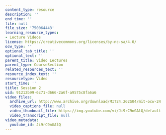 ```yaml
---
content_type: resource
description: ''
end_time: ''
file: null
file_size: '750064443'
learning_resource_types:
- Lecture Videos
license: https://creativecommons.org/licenses/by-nc-sa/4.0/
ocw_type: ''
optional_tab_title: ''
optional_text: ''
parent_title: Video Lectures
parent_type: CourseSection
related_resources_text: ''
resource_index_text: ''
resourcetype: Video
start_time: ''
title: Session 2
uid: 91212b99-6c71-d666-2a6f-a9575c8fa6a6
video_files:
  archive_url: http://www.archive.org/download/MIT24.262S04/mit-ocw-24.262-singer-08feb2004-220k.mp4
  video_captions_file: null
  video_thumbnail_file: https://img.youtube.com/vi/Ji9rC9nGAlQ/default.jpg
  video_transcript_file: null
video_metadata:
  youtube_id: Ji9rC9nGAlQ
---
```

